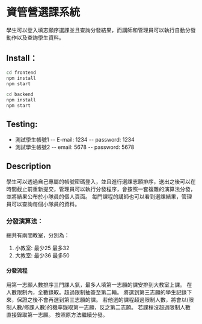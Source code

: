
# 資管營選課系統

學生可以登入填志願序選課並且查詢分發結果，而講師和管理員可以執行自動分發動作以及查詢學生資料。

## Install：
```bash
cd frontend
npm install
npm start

cd backend
npm install
npm start
```
## Testing:
* 測試學生帳號1
-- E-mail: 1234
-- password: 1234
* 測試學生帳號2
-- email: 5678
-- password: 5678

## Description

學生可以透過自己專屬的帳號密碼登入，並且進行選課志願排序，送出之後可以在時間截止前重新提交，管理員可以執行分發程序，會按照一套複雜的演算法分發，並將結果公布於小隊員的個人頁面。
每門課程的講師也可以看到選課結果，管理員可以查詢每個小隊員的資料。
### 分發演算法： 
總共有兩間教室，分別為：
1. 小教室: 最少25 最多32
2. 大教室: 最少36 最多50
#### 分發流程
用第一志願人數排序三門課人氣，最多人填第一志願的課安排到大教室上課。
在人數限制內，全數錄取。超過限制抽簽至第二輪。
將選到第三志願的學生記錄下來，保證之後不會再選到第三志願的課。
若他選的課程超過限制人數，將會以(限制人數/修課人數)的機率錄取第一志願，反之第二志願。
若課程沒超過限制人數直接錄取第一志願。
按照原方法繼續分發。
